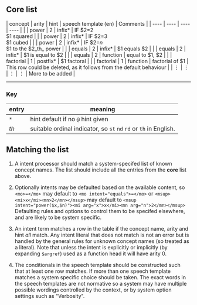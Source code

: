 
## Core list

| concept   | arity | hint     | speech template (en)                 | Comments     |
| ----      | ----  | ----     | ----                                 |              |
| power     | 2     | infix*   | IF $2=2<br> $1 squared               |              |
| power     | 2     | infix*   | IF $2=3<br> $1 cubed                 |              |
| power     | 2     | infix*   | IF $2=_n_<br> $1 to the $2_th_ power |              |
| equals    | 2     | infix*   | $1 equals $2                         |              |
| equals    | 2     | infix*   | $1 is equal to $2                    |              |
| equals    | 2     | function | equal to $1, $2                      |              |
| factorial | 1     | postfix* | $1 factoral                          |              |
| factorial | 1     | function | factorial of $1                      | This row could be deleted, as it follows from the default behaviour |
| ⋮          | ⋮     | ⋮         | ⋮                                     | More to be added |

-----

### Key

| entry | meaning |
| ---- | ---- |
| `*` | hint default if no `@` hint given |
| _th_  | suitable ordinal indicator, so `st`  `nd` `rd` or `th` in English. |


## Matching the list

1. A intent processor should match a system-specifed list of known concept names.
The list should include all the entries from the **core** list above.

2. Optionally intents may be defaulted based on the available content, so `<mo>=</mo>` may default to
`<mo intent="equals">=</mo>` or `<msup><mi>x</mi><mn>2</mn></msup>` may default to
`<msup intent="power($x,$n)"><mi arg="x">x</mi><mn arg="n">2</mn></msup>`
Defaulting rules and options to control them to be specifed elsewhere, and are likely to be system specific.

3. An intent term matches a row in the table if the concept name,
arity and hint _all_ match.  Any intent literal that does not match is
not an error but is handled by the general rules for unknown concept
names (so treated as a literal). Note that unless the intent is
explicitly or implicitly (by expanding `$argref`) used as a function
head it will have arity 0.

4. The conditionals in the speech template should be constructed such that at least one row matches.
If more than one speech template matches a system specific choice should be taken.
The exact words in the speech templates are not normative so a system may have multiple possible wordings
controlled by the context, or by system option settings such as "Verbosity".
